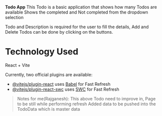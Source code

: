 **Todo App**
This Todo is a basic application that shows how many Todos are available
Shows the completed and Not completed from the dropdown selection

Todo and Description is required for the user to fill the details,
Add and Delete Todos can be done by clicking on the buttons.

# Technology Used 
React + Vite

Currently, two official plugins are available:

- [@vitejs/plugin-react](https://github.com/vitejs/vite-plugin-react/blob/main/packages/plugin-react/README.md) uses [Babel](https://babeljs.io/) for Fast Refresh
- [@vitejs/plugin-react-swc](https://github.com/vitejs/vite-plugin-react-swc) uses [SWC](https://swc.rs/) for Fast Refresh


>Notes for me(Rajganesh): This above Todo need to improve in,
>Page to be still while performing refresh
>Added data to be pushed into the TodoData which is master data
